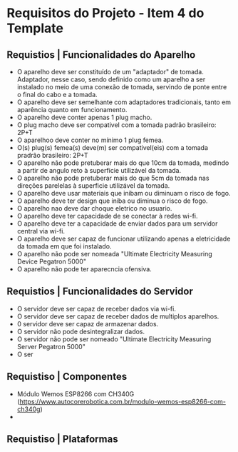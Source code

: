 # Requisitos do Projeto - Item 4 do Template

## Requistios | Funcionalidades do Aparelho
- O aparelho deve ser constituído de um "adaptador" de tomada. Adaptador, nesse caso, sendo definido como um aparelho a ser instalado no meio de uma conexão de tomada, servindo de ponte entre o final do cabo e a tomada.
- O aparelho deve ser semelhante com adaptadores tradicionais, tanto em aparência quanto em funcionamento.
- O aparelho deve conter apenas 1 plug macho.
- O plug macho deve ser compativel com a tomada padrão brasileiro: 2P+T
- O aparelhoo deve conter no mínimo 1 plug femea.
- O(s) plug(s) femea(s) deve(m) ser compativel(eis) com a tomada pradrão brasileiro: 2P+T
- O aparelho não pode pretuberar mais do que 10cm da tomada, medindo a partir de angulo reto à superficie utilizável da tomada.
- O aparelho não pode pretuberar mais do que 5cm da tomada nas direções parelelas à superficie utilizável da tomada.
- O aparelho deve usar materiais que inibam ou diminuam o risco de fogo.
- O aparelho deve ter design que iniba ou diminua o risco de fogo.
- O aparelho nao deve dar choque eletrico no usuario.
- O aparelho deve ter capacidade de se conectar à redes wi-fi.
- O aparelho deve ter a capacidade de enviar dados para um servidor central via wi-fi.
- O aparelho deve ser capaz de funcionar utilizando apenas a eletricidade da tomada em que foi instalado.
- O aparelho não pode ser nomeada "Ultimate Electricity Measuring Device Pegatron 5000"
- O aparelho não pode ter aparecncia ofensiva.

## Requistios | Funcionalidades do Servidor
- O servidor deve ser capaz de receber dados via wi-fi.
- O servidor deve ser capaz de receber dados de multiplos aparelhos.
- 0 servidor deve ser capaz de armazenar dados.
- O servidor não pode desintegralizar dados.
- O servidor não pode ser nomeado "Ultimate Electricity Measuring Server Pegatron 5000"
- O ser

## Requistiso | Componentes
- Módulo Wemos ESP8266 com CH340G (https://www.autocorerobotica.com.br/modulo-wemos-esp8266-com-ch340g)
- 

## Requistiso | Plataformas

